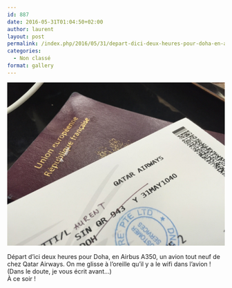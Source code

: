```yaml
---
id: 887
date: 2016-05-31T01:04:50+02:00
author: laurent
layout: post
permalink: /index.php/2016/05/31/depart-dici-deux-heures-pour-doha-en-airbus/
categories:
  - Non classé
format: gallery
---
```

<img src="/images/2016/05/tumblr_o80oc3VnEY1uuvt0bo1_1280.jpg" />

Départ d&rsquo;ici deux heures pour Doha, en Airbus A350, un avion tout neuf de chez Qatar Airways. On me glisse à l&rsquo;oreille qu&rsquo;il y a le wifi dans l&rsquo;avion ! (Dans le doute, je vous écrit avant&hellip;)  
À ce soir !